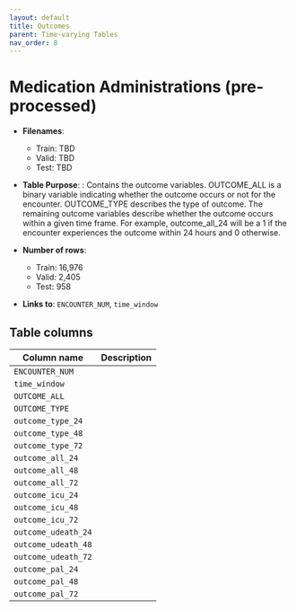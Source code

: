 ```yaml
---
layout: default
title: Outcomes
parent: Time-varying Tables
nav_order: 8
---
```


# Medication Administrations (pre-processed)

- **Filenames**: 
    -	Train: TBD
    -	Valid: TBD
    -	Test: TBD


- **Table Purpose**: : Contains the outcome variables. OUTCOME_ALL is a binary variable indicating whether the outcome occurs or not for the encounter. OUTCOME_TYPE describes the type of outcome. The remaining outcome variables describe whether the outcome occurs within a given time frame. For example, outcome_all_24 will be a 1 if the encounter experiences the outcome within 24 hours and 0 otherwise. 

- **Number of rows**: 
    - Train: 16,976
    -	Valid: 2,405
    -	Test: 958

- **Links to**: `ENCOUNTER_NUM`, `time_window`
 
 
## Table columns
 
| Column name |  Description |
| ----------- | ------------ |
| `ENCOUNTER_NUM` | |
| `time_window` | |
| `OUTCOME_ALL` | |
| `OUTCOME_TYPE` | |
| `outcome_type_24` | |
| `outcome_type_48` | |
| `outcome_type_72` | |
| `outcome_all_24` | |
| `outcome_all_48` | |
| `outcome_all_72` | |
| `outcome_icu_24` | |
| `outcome_icu_48` | |
| `outcome_icu_72` | |
| `outcome_udeath_24` | |
| `outcome_udeath_48` | |
| `outcome_udeath_72` | |
| `outcome_pal_24` | |
| `outcome_pal_48` | |
| `outcome_pal_72`  | | 
